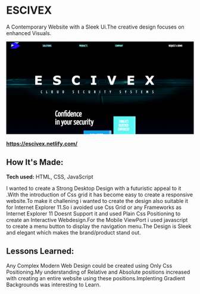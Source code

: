 # ESCIVEX
A Contemporary Website with a Sleek Ui.The creative design focuses on enhanced Visuals.

![Website Image](https://github.com/mohdsauood/Contemporary-Website-With-Sleek-Ui/blob/master/images/design.PNG)

**https://escivex.netlify.com/** 

## How It's Made:

**Tech used:** HTML, CSS, JavaScript

I wanted to create a Strong Desktop Design with a futuristic appeal to it .With the introduction of Css grid it has become easy to create a responsive website.To make it challening i wanted to create the design also suitable it for Internet Explorer 11.So i avoided use Css Grid or any Frameworks as Internet Explorer 11 Doesnt Support it and used Plain Css Positioning to create an Interactive Webdesign.For the Mobile ViewPort i used javascript to create a menu button to display the navigation menu.The Design is Sleek and elegant which makes the brand/product stand out.

## Lessons Learned:

Any Complex Modern Web Design could be created using Only Css Positioning.My understanding of Relative and Absolute positions increased with creating an entire website using these positions.Implenting Gradient Backgrounds was interesting to Learn.

